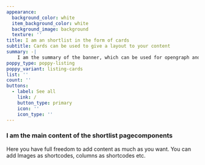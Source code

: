```yaml
---
appearance:
  background_color: white
  item_background_color: white
  background_image: background
  texture: ''
title: I am an shortlist in the form of cards
subtitle: Cards can be used to give a layout to your content
summary: -|
    I am the summary of the banner, which can be used for opengraph and SEO descriptions
poppy_type: poppy-listing
poppy_variant: listing-cards
list: ''
count: ''
buttons:
  - label: See all
    link: /
    button_type: primary
    icon: ''
    icon_type: ''
---
```

### I am the main content of the shortlist pagecomponents

Here you have full freedom to add content as much as you want.
You can add  Images as shortcodes, columns as shortcodes etc.
